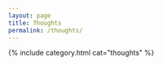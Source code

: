 ```yaml
---
layout: page
title: Thoughts
permalink: /thoughts/
---
```


{% include category.html cat="thoughts"  %}
